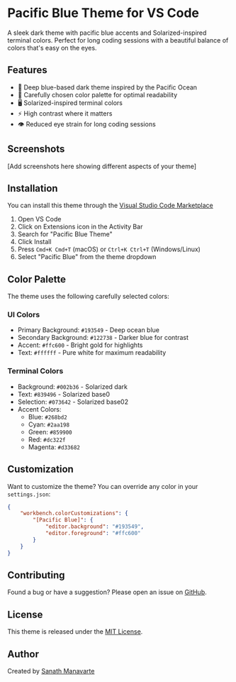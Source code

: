 # Pacific Blue Theme for VS Code

A sleek dark theme with pacific blue accents and Solarized-inspired terminal colors. Perfect for long coding sessions with a beautiful balance of colors that's easy on the eyes.

## Features

- 🌊 Deep blue-based dark theme inspired by the Pacific Ocean
- 🎨 Carefully chosen color palette for optimal readability
- 🖥️ Solarized-inspired terminal colors
- ⚡ High contrast where it matters
- 👁️ Reduced eye strain for long coding sessions

## Screenshots

[Add screenshots here showing different aspects of your theme]

## Installation

You can install this theme through the [Visual Studio Code Marketplace](https://marketplace.visualstudio.com/items?itemName=msanath.pacific-blue-theme)

1. Open VS Code
2. Click on Extensions icon in the Activity Bar
3. Search for "Pacific Blue Theme"
4. Click Install
5. Press `Cmd+K Cmd+T` (macOS) or `Ctrl+K Ctrl+T` (Windows/Linux)
6. Select "Pacific Blue" from the theme dropdown

## Color Palette

The theme uses the following carefully selected colors:

### UI Colors
- Primary Background: `#193549` - Deep ocean blue
- Secondary Background: `#122738` - Darker blue for contrast
- Accent: `#ffc600` - Bright gold for highlights
- Text: `#ffffff` - Pure white for maximum readability

### Terminal Colors
- Background: `#002b36` - Solarized dark
- Text: `#839496` - Solarized base0
- Selection: `#073642` - Solarized base02
- Accent Colors:
  - Blue: `#268bd2`
  - Cyan: `#2aa198`
  - Green: `#859900`
  - Red: `#dc322f`
  - Magenta: `#d33682`

## Customization

Want to customize the theme? You can override any color in your `settings.json`:

```json
{
    "workbench.colorCustomizations": {
        "[Pacific Blue]": {
            "editor.background": "#193549",
            "editor.foreground": "#ffc600"
        }
    }
}
```

## Contributing

Found a bug or have a suggestion? Please open an issue on [GitHub](https://github.com/msanath/pacific-blue-theme).

## License

This theme is released under the [MIT License](LICENSE).

## Author

Created by [Sanath Manavarte](https://github.com/msanath)
